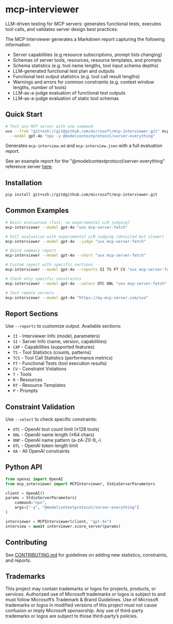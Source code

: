 # mcp-interviewer

LLM-driven testing for MCP servers: generates functional tests, executes tool calls, and validates server design best practices.

The MCP Interviewer generates a Markdown report capturing the following information:

- Server capabilities (e.g resource subscriptions, prompt lists changing)
- Schemas of server tools, resources, resource templates, and prompts
- Schema statistics (e.g. tool name lengths, tool input schema depths)
- LLM-generated functional test plan and outputs
- Functional test output statistics (e.g. tool call result lengths)
- Warnings and errors for common constraints (e.g. context window lengths, number of tools)
- LLM-as-a-judge evaluation of functional test outputs
- LLM-as-a-judge evaluation of static tool schemas



## Quick Start

```bash
# Test any MCP server with one command
uvx --from "git+ssh://git@github.com/microsoft/mcp-interviewer.git" mcp-interviewer \
  --model gpt-4o "npx -y @modelcontextprotocol/server-everything"
```

Generates `mcp-interview.md` and `mcp-interview.json` with a full evaluation report.

See an example report for the "@modelcontextprotocol/server-everything" reference server [here](./mcp-interview.md).

## Installation

```bash
pip install git+ssh://git@github.com/microsoft/mcp-interviewer.git
```

## Common Examples

```bash
# Basic evaluation (fast, no experimental LLM judging)
mcp-interviewer --model gpt-4o "uvx mcp-server-fetch"

# Full evaluation with experimental LLM judging (detailed but slower)
mcp-interviewer --model gpt-4o --judge "uvx mcp-server-fetch"

# Quick summary report
mcp-interviewer --model gpt-4o --short "uvx mcp-server-fetch"

# Custom report with specific sections
mcp-interviewer --model gpt-4o --reports SI TS FT CV "uvx mcp-server-fetch"

# Check only specific constraints
mcp-interviewer --model gpt-4o --select OTC ONL "uvx mcp-server-fetch"

# Test remote servers
mcp-interviewer --model gpt-4o "https://my-mcp-server.com/sse"
```

## Report Sections

Use `--reports` to customize output. Available sections:

- `II` - Interviewer Info (model, parameters)
- `SI` - Server Info (name, version, capabilities)  
- `CAP` - Capabilities (supported features)
- `TS` - Tool Statistics (counts, patterns)
- `TCS` - Tool Call Statistics (performance metrics)
- `FT` - Functional Tests (tool execution results)
- `CV` - Constraint Violations
- `T` - Tools
- `R` - Resources
- `RT` - Resource Templates
- `P` - Prompts

## Constraint Validation

Use `--select` to check specific constraints:

- `OTC` - OpenAI tool count limit (≤128 tools)
- `ONL` - OpenAI name length (≤64 chars)
- `ONP` - OpenAI name pattern (a-zA-Z0-9_-)
- `OTL` - OpenAI token length limit
- `OA` - All OpenAI constraints

## Python API

```python
from openai import OpenAI
from mcp_interviewer import MCPInterviewer, StdioServerParameters

client = OpenAI()
params = StdioServerParameters(
    command="npx",
    args=["-y", "@modelcontextprotocol/server-everything"]
)

interviewer = MCPInterviewer(client, "gpt-4o")
interview = await interviewer.score_server(params)
```

## Contributing

See [CONTRIBUTING.md](CONTRIBUTING.md) for guidelines on adding new statistics, constraints, and reports.

## Trademarks 

This project may contain trademarks or logos for projects, products, or services. Authorized use of Microsoft trademarks or logos is subject to and must follow Microsoft’s Trademark & Brand Guidelines. Use of Microsoft trademarks or logos in modified versions of this project must not cause confusion or imply Microsoft sponsorship. Any use of third-party trademarks or logos are subject to those third-party’s policies.